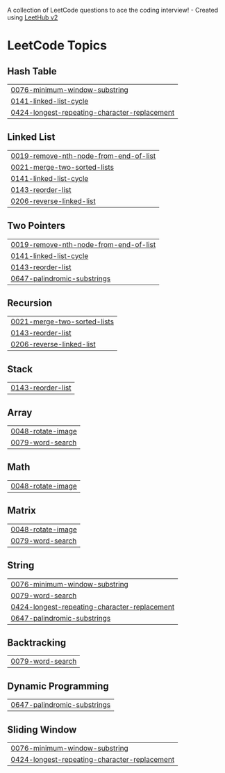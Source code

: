 A collection of LeetCode questions to ace the coding interview! - Created using [LeetHub v2](https://github.com/arunbhardwaj/LeetHub-2.0)
<!---LeetCode Topics Start-->
# LeetCode Topics
## Hash Table
|  |
| ------- |
| [0076-minimum-window-substring](https://github.com/sandhiyasureshm/Sandhiya-leetcode/tree/master/0076-minimum-window-substring) |
| [0141-linked-list-cycle](https://github.com/sandhiyasureshm/Sandhiya-leetcode/tree/master/0141-linked-list-cycle) |
| [0424-longest-repeating-character-replacement](https://github.com/sandhiyasureshm/Sandhiya-leetcode/tree/master/0424-longest-repeating-character-replacement) |
## Linked List
|  |
| ------- |
| [0019-remove-nth-node-from-end-of-list](https://github.com/sandhiyasureshm/Sandhiya-leetcode/tree/master/0019-remove-nth-node-from-end-of-list) |
| [0021-merge-two-sorted-lists](https://github.com/sandhiyasureshm/Sandhiya-leetcode/tree/master/0021-merge-two-sorted-lists) |
| [0141-linked-list-cycle](https://github.com/sandhiyasureshm/Sandhiya-leetcode/tree/master/0141-linked-list-cycle) |
| [0143-reorder-list](https://github.com/sandhiyasureshm/Sandhiya-leetcode/tree/master/0143-reorder-list) |
| [0206-reverse-linked-list](https://github.com/sandhiyasureshm/Sandhiya-leetcode/tree/master/0206-reverse-linked-list) |
## Two Pointers
|  |
| ------- |
| [0019-remove-nth-node-from-end-of-list](https://github.com/sandhiyasureshm/Sandhiya-leetcode/tree/master/0019-remove-nth-node-from-end-of-list) |
| [0141-linked-list-cycle](https://github.com/sandhiyasureshm/Sandhiya-leetcode/tree/master/0141-linked-list-cycle) |
| [0143-reorder-list](https://github.com/sandhiyasureshm/Sandhiya-leetcode/tree/master/0143-reorder-list) |
| [0647-palindromic-substrings](https://github.com/sandhiyasureshm/Sandhiya-leetcode/tree/master/0647-palindromic-substrings) |
## Recursion
|  |
| ------- |
| [0021-merge-two-sorted-lists](https://github.com/sandhiyasureshm/Sandhiya-leetcode/tree/master/0021-merge-two-sorted-lists) |
| [0143-reorder-list](https://github.com/sandhiyasureshm/Sandhiya-leetcode/tree/master/0143-reorder-list) |
| [0206-reverse-linked-list](https://github.com/sandhiyasureshm/Sandhiya-leetcode/tree/master/0206-reverse-linked-list) |
## Stack
|  |
| ------- |
| [0143-reorder-list](https://github.com/sandhiyasureshm/Sandhiya-leetcode/tree/master/0143-reorder-list) |
## Array
|  |
| ------- |
| [0048-rotate-image](https://github.com/sandhiyasureshm/Sandhiya-leetcode/tree/master/0048-rotate-image) |
| [0079-word-search](https://github.com/sandhiyasureshm/Sandhiya-leetcode/tree/master/0079-word-search) |
## Math
|  |
| ------- |
| [0048-rotate-image](https://github.com/sandhiyasureshm/Sandhiya-leetcode/tree/master/0048-rotate-image) |
## Matrix
|  |
| ------- |
| [0048-rotate-image](https://github.com/sandhiyasureshm/Sandhiya-leetcode/tree/master/0048-rotate-image) |
| [0079-word-search](https://github.com/sandhiyasureshm/Sandhiya-leetcode/tree/master/0079-word-search) |
## String
|  |
| ------- |
| [0076-minimum-window-substring](https://github.com/sandhiyasureshm/Sandhiya-leetcode/tree/master/0076-minimum-window-substring) |
| [0079-word-search](https://github.com/sandhiyasureshm/Sandhiya-leetcode/tree/master/0079-word-search) |
| [0424-longest-repeating-character-replacement](https://github.com/sandhiyasureshm/Sandhiya-leetcode/tree/master/0424-longest-repeating-character-replacement) |
| [0647-palindromic-substrings](https://github.com/sandhiyasureshm/Sandhiya-leetcode/tree/master/0647-palindromic-substrings) |
## Backtracking
|  |
| ------- |
| [0079-word-search](https://github.com/sandhiyasureshm/Sandhiya-leetcode/tree/master/0079-word-search) |
## Dynamic Programming
|  |
| ------- |
| [0647-palindromic-substrings](https://github.com/sandhiyasureshm/Sandhiya-leetcode/tree/master/0647-palindromic-substrings) |
## Sliding Window
|  |
| ------- |
| [0076-minimum-window-substring](https://github.com/sandhiyasureshm/Sandhiya-leetcode/tree/master/0076-minimum-window-substring) |
| [0424-longest-repeating-character-replacement](https://github.com/sandhiyasureshm/Sandhiya-leetcode/tree/master/0424-longest-repeating-character-replacement) |
<!---LeetCode Topics End-->